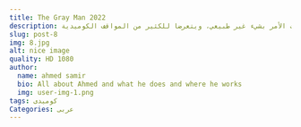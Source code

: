 ```yaml
---
title: The Gray Man 2022
description: تدور الأحداث حول حياة (يحيى) لاعب كرة القدم وزوجته (مسك) التي تعمل طبيبة أمراض النساء، ويسعى الزوجين لسنين عديدة لإنجاب طفل، ولكنهما يفاجئا بعد حدوث الأمر بشيء غير طبيعي، ويتعرضا للكثير من المواقف الكوميدية.
slug: post-8
img: 8.jpg
alt: nice image
quality: HD 1080
author:
  name: ahmed samir
  bio: All about Ahmed and what he does and where he works
  img: user-img-1.png
tags: كوميدى
Categories: عربى
---
```

